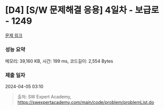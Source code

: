 # [D4] [S/W 문제해결 응용] 4일차 - 보급로 - 1249 

[문제 링크](https://swexpertacademy.com/main/code/problem/problemDetail.do?contestProbId=AV15QRX6APsCFAYD) 

### 성능 요약

메모리: 39,160 KB, 시간: 199 ms, 코드길이: 2,554 Bytes

### 제출 일자

2024-04-05 03:10



> 출처: SW Expert Academy, https://swexpertacademy.com/main/code/problem/problemList.do